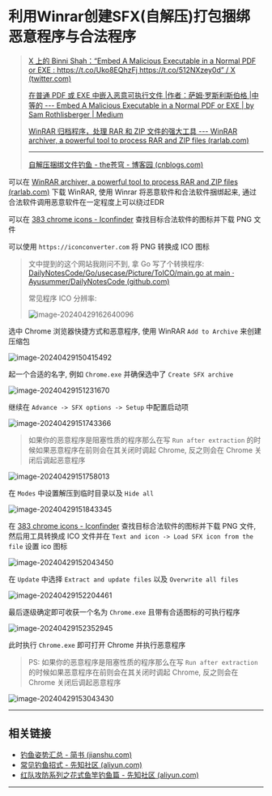 # 利用Winrar创建SFX(自解压)打包捆绑恶意程序与合法程序

> [X 上的 Binni Shah：“Embed A Malicious Executable in a Normal PDF or EXE : https://t.co/Uko8EQhzFj https://t.co/512NXzey0d” / X (twitter.com)](https://twitter.com/binitamshah/status/1784612260624932990)
>
> [在普通 PDF 或 EXE 中嵌入恶意可执行文件 |作者：萨姆·罗斯利斯伯格 |中等的 --- Embed A Malicious Executable in a Normal PDF or EXE | by Sam Rothlisberger | Medium](https://medium.com/@sam.rothlisberger/embed-a-malicious-executable-in-a-normal-pdf-or-exe-81ee5339707e)
>
> [WinRAR 归档程序，处理 RAR 和 ZIP 文件的强大工具 --- WinRAR archiver, a powerful tool to process RAR and ZIP files (rarlab.com)](https://www.rarlab.com/download.htm?source=post_page-----81ee5339707e--------------------------------)
>
> ----
>
> [自解压捆绑文件钓鱼 - the苍穹 - 博客园 (cnblogs.com)](https://www.cnblogs.com/thespace/p/15520945.html)

可以在 [WinRAR archiver, a powerful tool to process RAR and ZIP files (rarlab.com)](https://www.rarlab.com/download.htm?source=post_page-----81ee5339707e--------------------------------) 下载 WinRAR, 使用 Winrar 将恶意软件和合法软件捆绑起来, 通过合法软件调用恶意软件在一定程度上可以绕过EDR

可以在 [383 chrome icons - Iconfinder](https://www.iconfinder.com/search?q=chrome) 查找目标合法软件的图标并下载 PNG 文件

可以使用 `https://iconconverter.com` 将 PNG 转换成 ICO 图标

> 文中提到的这个网站我刚问不到, 拿 Go 写了个转换程序: [DailyNotesCode/Go/usecase/Picture/ToICO/main.go at main · Ayusummer/DailyNotesCode (github.com)](https://github.com/Ayusummer/DailyNotesCode/blob/main/Go/usecase/Picture/ToICO/main.go)
>
> 常见程序 ICO 分辨率:
>
> ![image-20240429162640096](http://cdn.ayusummer233.top/DailyNotes/image-20240429162640096.png)

选中 Chrome 浏览器快捷方式和恶意程序, 使用 WinRAR `Add to Archive` 来创建压缩包

![image-20240429150415492](http://cdn.ayusummer233.top/DailyNotes/image-20240429150415492.png)

起一个合适的名字, 例如 `Chrome.exe` 并确保选中了 `Create SFX archive`

![image-20240429151231670](http://cdn.ayusummer233.top/DailyNotes/image-20240429151231670.png)

继续在 `Advance -> SFX options -> Setup` 中配置启动项

![image-20240429151743366](http://cdn.ayusummer233.top/DailyNotes/image-20240429151743366.png)

> 如果你的恶意程序是阻塞性质的程序那么在写 `Run after extraction` 的时候如果恶意程序在前则会在其关闭时调起 Chrome, 反之则会在 Chrome 关闭后调起恶意程序

![image-20240429151758013](http://cdn.ayusummer233.top/DailyNotes/image-20240429151758013.png)

在 `Modes` 中设置解压到临时目录以及 `Hide all`

![image-20240429151843345](http://cdn.ayusummer233.top/DailyNotes/image-20240429151843345.png)

在 [383 chrome icons - Iconfinder](https://www.iconfinder.com/search?q=chrome) 查找目标合法软件的图标并下载 PNG 文件, 然后用工具转换成 ICO 文件并在 `Text and icon -> Load SFX icon from the file` 设置 ico 图标 

![image-20240429152043450](http://cdn.ayusummer233.top/DailyNotes/image-20240429152043450.png)

在 `Update` 中选择 `Extract and update files` 以及 `Overwrite all files`

![image-20240429152204461](http://cdn.ayusummer233.top/DailyNotes/image-20240429152204461.png)

最后逐级确定即可收获一个名为 `Chrome.exe` 且带有合适图标的可执行程序

![image-20240429152352945](http://cdn.ayusummer233.top/DailyNotes/image-20240429152352945.png)

此时执行 `Chrome.exe` 即可打开 Chrome 并执行恶意程序

> PS: 如果你的恶意程序是阻塞性质的程序那么在写 `Run after extraction` 的时候如果恶意程序在前则会在其关闭时调起 Chrome, 反之则会在 Chrome 关闭后调起恶意程序

![image-20240429153043430](http://cdn.ayusummer233.top/DailyNotes/image-20240429153043430.png)

---

## 相关链接

- [钓鱼姿势汇总 - 简书 (jianshu.com)](https://www.jianshu.com/p/dcd250593698)
- [常见钓鱼招式 - 先知社区 (aliyun.com)](https://xz.aliyun.com/t/10339?time__1311=Cqjx2QD%3DiteWqGNDQimOgbtDtt0QtDReOYD)
- [红队攻防系列之花式鱼竿钓鱼篇 - 先知社区 (aliyun.com)](https://xz.aliyun.com/t/7958?time__1311=n4%2BxnD0DyDu7%3D0KDtD%2FiW%2B%2BDRxWwET%2B2qiKYQx&u_atoken=b3f182c7de2346300545cf550b675aaa&u_asession=01aVloK8zdyz1jbLMCfi3Rb_nJ-DNhv22v_SsASnWdWOhSTG5nkI4iMtai7iaLZyHuJB-YY_UqRErInTL5mMzm-GyPlBJUEqctiaTooWaXr7I&u_asig=05gKuE463GuJgxD-1Hv2Y2uZaxRpUSO3DG9gh-nfltKMhcVUJcYDIKhn1cPVoXgiX5Df3xrlAPX8bST2J8VKtKoNwjn6RJZ9QRez5qff0CPQnpkgY-U-QL2U-ethMX_CJYuNKBFuPaIRLct_EkBTqITpoHnpM5IKnnIeTDjpFaYXXBzhvSc0Kr8URjOX9Xe4tkzFbVi2r-pBzp0QGXRl_7EMxyjhjxVMvGJkctdPlLhh8n4lDAq4p9hSzpFkmzwmT0xUBlYPVbTlxERd8HS2DtjMomX-SUxGBermG0wjWT8qJ6gx6UxFgdF3ARCQ86jS_u_XR5hatHQVh06VuUZ-D1wA&u_aref=N2juT3KkWH9z0pLtcs9KFrZ%2FzQw%3D)

---



